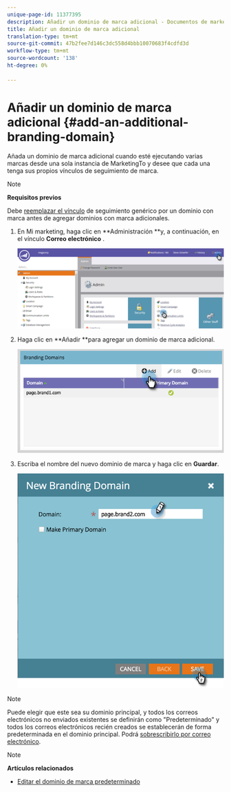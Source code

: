 ```yaml
---
unique-page-id: 11377395
description: Añadir un dominio de marca adicional - Documentos de marketing - Documentación del producto
title: Añadir un dominio de marca adicional
translation-type: tm+mt
source-git-commit: 47b2fee7d146c3dc558d4bbb10070683f4cdfd3d
workflow-type: tm+mt
source-wordcount: '138'
ht-degree: 0%

---
```



# Añadir un dominio de marca adicional {#add-an-additional-branding-domain}

Añada un dominio de marca adicional cuando esté ejecutando varias marcas desde una sola instancia de MarketingTo y desee que cada una tenga sus propios vínculos de seguimiento de marca.

>[!NOTE]
>
>**Requisitos previos**
>
>Debe [reemplazar el vínculo](edit-your-default-branding-domain.md) de seguimiento genérico por un dominio con marca antes de agregar dominios con marca adicionales.

1. En Mi marketing, haga clic en **Administración **y, a continuación, en el vínculo **Correo electrónico** .

   ![](assets/image2016-6-29-16-3a42-3a20.png)

1. Haga clic en **Añadir **para agregar un dominio de marca adicional.

   ![](assets/two.png)

1. Escriba el nombre del nuevo dominio de marca y haga clic en **Guardar**.

   ![](assets/three.png)

>[!NOTE]
>
>Puede elegir que este sea su dominio principal, y todos los correos electrónicos no enviados existentes se definirán como &quot;Predeterminado&quot; y todos los correos electrónicos recién creados se establecerán de forma predeterminada en el dominio principal. Podrá [sobrescribirlo por correo electrónico](overwrite-primary-domain-for-emails.md).

>[!NOTE]
>
>**Artículos relacionados**
>
>* [Editar el dominio de marca predeterminado](edit-your-default-branding-domain.md)

>



